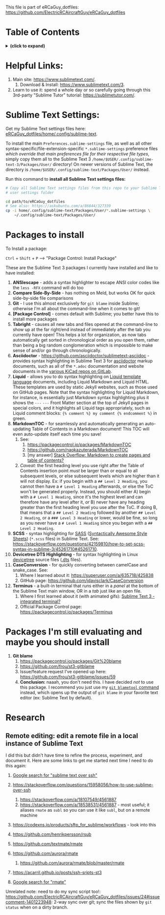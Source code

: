 This file is part of eRCaGuy_dotfiles: https://github.com/ElectricRCAircraftGuy/eRCaGuy_dotfiles


# Table of Contents
<details>
<summary><b>(click to expand)</b></summary>
<!-- MarkdownTOC -->

1. [Helpful Links:](#helpful-links)
1. [Sublime Text Settings:](#sublime-text-settings)
1. [Packages to install](#packages-to-install)
1. [Packages I'm still evaluating and maybe you should install](#packages-im-still-evaluating-and-maybe-you-should-install)
1. [Research](#research)
    1. [Remote editing: edit a remote file in a local instance of Sublime Text](#remote-editing-edit-a-remote-file-in-a-local-instance-of-sublime-text)

<!-- /MarkdownTOC -->
</details>


<a id="helpful-links"></a>
# Helpful Links:

1. Main site: https://www.sublimetext.com/.
    1. Download & Install: https://www.sublimetext.com/3.
1. Learn to use it: spend a whole day or so carefully going through this 3rd-party "Sublime Tutor" tutorial: https://sublimetutor.com/.


<a id="sublime-text-settings"></a>
# Sublime Text Settings:

Get my Sublime Text settings files here: [eRCaGuy_dotfiles/home/.config/sublime-text](../home/.config/sublime-text).

To install the main `Preferences.sublime-settings` file, as well as all other syntax-specific/file-extension-specific `*.sublime-settings` preference files _which override that main preferences file for their respective file types_, simply copy them all to the Sublime Text 3 `/home/$USER/.config/sublime-text-3/Packages/User/` directory! On newer versions of Sublime Text, the directory is `/home/$USER/.config/sublime-text/Packages/User/` instead.

Run this command to **install all Sublime Text settings files:**
```bash
# Copy all Sublime Text settings files from this repo to your Sublime Text
# user settings folder

cd path/to/eRCaGuy_dotfiles
# See also: https://askubuntu.com/a/86844/327339
cp -i home/.config/sublime-text/Packages/User/*.sublime-settings \
    ~/.config/sublime-text/Packages/User/
```


<a id="packages-to-install"></a>
# Packages to install

To Install a package:

`Ctrl` + `Shift` + `P` --> "Package Control: Install Package"

These are the Sublime Text 3 packages I currently have installed and like to have installed:

1. **ANSIescape** - adds a syntax highlighter to escape ANSI color codes like the `less -RFX` command will do too
1. **Compare Side-By-Side** - has nothing on Meld, but works OK for quick side-by-side file comparisons
1. **Git** - I use this almost exclusively for `git blame` inside Sublime; otherwise I'm all about the command-line when it comes to git!
1. **[Package Control]** - comes default with Sublime; you better have this to install more packages
1. **Tabright** - causes all new tabs and files opened at the command-line to show up at the far right/end instead of immediately after the tab you currently have open! This helps a lot for organization, as now tabs automatically get sorted in chronological order as you open them, rather than being a big random conglomeration which is impossible to make sense of and/or go through chronologically.
1. **Asciidoctor** - https://github.com/asciidoctor/sublimetext-asciidoc - provides syntax highlighting in Sublime Text 3 for [asciidoctor](https://asciidoctor.org/) markup documents, such as all of the `*.adoc` documentation and website documents in the [various KiCad repos on GitLab](https://gitlab.com/kicad).
1. **Liquid** - allows you to do syntax highlighting on [Liquid template language](https://shopify.github.io/liquid/) documents, including Liquid Markdown and Liquid HTML. These templates are used by static Jekyll websites, such as those used on GitHub pages. Note that the syntax highlighting for Liquid Markdown, for instance, is essentially just Markdown syntax highlighting plus it shows the `---` `---` Front Matter section at the top of Jekyll pages in special colors, and it highlights all Liquid tags appropriately, such as Liquid comment blocks: `{% comment %} my comment {% endcomment %}` in green.
1. **MarkdownTOC** - for seamlessly and automatically generating an auto-updating Table of Contents in a Markdown document! This TOC will even auto-update itself each time you save! 
    1. See:
        1. https://packagecontrol.io/packages/MarkdownTOC
        1. https://github.com/naokazuterada/MarkdownTOC
        1. [my answer] [Stack Overflow: Markdown to create pages and table of contents?](https://stackoverflow.com/questions/11948245/markdown-to-create-pages-and-table-of-contents/64656967#64656967)
    1. _Caveat:_ the first heading level you use right after the Table of Contents insertion point _must_ be larger than or equal to all subsequent levels, or else subsequent levels which are higher than it will not display. Ex: if you begin with a `## Level 2 Heading`, you cannot then have a `# Level 1 Heading` afterwards, or else the ToC won't be generated properly. Instead, you should either A) begin with a `# Level 1 Heading`, since it's the highest level and can therefore have any level after it, _or_ B) never have any heading greater than the first heading level you use after the ToC. If doing B, that means that a `## Level 2 Heading` followed by another `## Level 2 Heading`, or a `### Level 3 Heading` or lower, would be fine, so long as you never have a `# Level 1 Heading` since you began with a `## Level 2 Heading`.
1. **SCSS** - syntax highlighting for [SASS](https://sass-lang.com/) ([Syntactically Awesome Style Sheets](https://en.wikipedia.org/wiki/Sass_(stylesheet_language))) (`*.scss` files) in Sublime Text. See: https://stackoverflow.com/questions/42159810/how-to-set-scss-syntax-in-sublime-3/45261710#45261710.
1. **Devicetree DTS Highlighting** - for syntax highlighting in Linux [devicetree](https://www.devicetree.org/) source files ([.dts](https://en.wikipedia.org/wiki/Devicetree) files).
1. **CaseConversion** - for quickly converting between camelCase and snake_case. See:
    1. Where I learned about it: https://superuser.com/a/635718/425838
    1. GitHub page: https://github.com/jdavisclark/CaseConversion
1. **Terminus** - a built-in terminal that runs either in a _panel_ at the bottom of the Sublime Text main window, OR in a _tab_ just like an open file. 
    1. Where I first learned about it (with animated gifs): [Sublime Text 3 - integrated terminal?](https://stackoverflow.com/a/55484753/4561887)
    1. Official Package Control page: https://packagecontrol.io/packages/Terminus


<a id="packages-im-still-evaluating-and-maybe-you-should-install"></a>
# Packages I'm still evaluating and maybe you should install

1. **Git blame**
    1. https://packagecontrol.io/packages/Git%20blame
    1. https://github.com/frou/st3-gitblame
    1. Issue/feature request I've opened up here: https://github.com/frou/st3-gitblame/issues/59
    1. **Conclusion:** naaah, you don't need this. I have decided _not_ to use this package. I recommend you just use my [`git blametool` command](../useful_scripts/git-blametool.sh) instead, which opens up the output of `git blame` in your favorite text editor (ex: Sublime Text by default).


<a id="research"></a>
# Research


<a id="remote-editing-edit-a-remote-file-in-a-local-instance-of-sublime-text"></a>
## Remote editing: edit a remote file in a local instance of Sublime Text

I did this but didn't have time to refine the process, experiment, and document it. Here are some links to get me started next time I need to do this again:
1. [Google search for "sublime text over ssh"](https://www.google.com/search?q=sublime+text+over+ssh&oq=sublime+text+over+ssh&aqs=chrome..69i57j69i60j69i65.190j0j9&sourceid=chrome&ie=UTF-8)
1. https://stackoverflow.com/questions/15958056/how-to-use-sublime-over-ssh
    1. https://stackoverflow.com/a/18107549/4561887
    1. https://stackoverflow.com/a/18538531/4561887 - most useful; it aliases `rmate` as `subl` so you can use it like `subl`, but on a remote machine
1. https://codexns.io/products/sftp_for_sublime/workflows - look into this

1. https://github.com/henrikpersson/rsub
1. https://github.com/textmate/rmate
1. https://github.com/aurora/rmate
    1. https://github.com/aurora/rmate/blob/master/rmate
1. https://acarril.github.io/posts/ssh-sripts-st3
1. [Google search for "rmate"](https://www.google.com/search?q=rmate&oq=rmate+&aqs=chrome.0.69i59l2j69i65l3.2593j0j9&sourceid=chrome&ie=UTF-8)

Unrelated note: need to do my sync script too!: https://github.com/ElectricRCAircraftGuy/eRCaGuy_dotfiles/issues/24#issuecomment-1401223948: 2-way sync over git; sync the files shown by `git status` when on a dirty branch.
